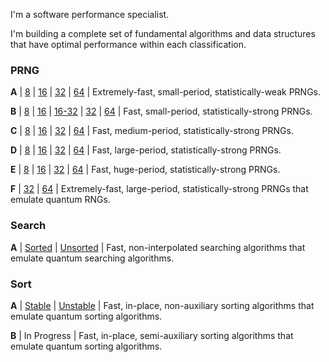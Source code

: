 I'm a software performance specialist.

I'm building a complete set of fundamental algorithms and data structures that have optimal performance within each classification.

### PRNG

**A** | [8](https://github.com/wstaffordp/prng-a-8) | [16](https://github.com/wstaffordp/prng-a-16) | [32](https://github.com/wstaffordp/prng-a-32) | [64](https://github.com/wstaffordp/prng-a-64) | Extremely-fast, small-period, statistically-weak PRNGs.

**B** | [8](https://github.com/wstaffordp/prng-b-8) | [16](https://github.com/wstaffordp/prng-b-16) | [16-32](https://github.com/wstaffordp/prng-b-16-32) | [32](https://github.com/wstaffordp/prng-b-32) | [64](https://github.com/wstaffordp/prng-b-64) | Fast, small-period, statistically-strong PRNGs.

**C** | [8](https://github.com/wstaffordp/prng-c-8) | [16](https://github.com/wstaffordp/prng-c-16) | [32](https://github.com/wstaffordp/prng-c-32) | [64](https://github.com/wstaffordp/prng-c-64) | Fast, medium-period, statistically-strong PRNGs.

**D** | [8](https://github.com/wstaffordp/prng-d-8) | [16](https://github.com/wstaffordp/prng-d-16) | [32](https://github.com/wstaffordp/prng-d-32) | [64](https://github.com/wstaffordp/prng-d-64) | Fast, large-period, statistically-strong PRNGs.

**E** | [8](https://github.com/wstaffordp/prng-e-8) | [16](https://github.com/wstaffordp/prng-e-16) | [32](https://github.com/wstaffordp/prng-e-32) | [64](https://github.com/wstaffordp/prng-e-64) | Fast, huge-period, statistically-strong PRNGs.

**F** | [32](https://github.com/wstaffordp/prng-f-32) | [64](https://github.com/wstaffordp/prng-f-64) | Extremely-fast, large-period, statistically-strong PRNGs that emulate quantum RNGs.

### Search

**A** | [Sorted](https://github.com/wstaffordp/search-a-sorted) | [Unsorted](https://github.com/wstaffordp/search-a-unsorted) | Fast, non-interpolated searching algorithms that emulate quantum searching algorithms.

### Sort

**A** | [Stable](https://github.com/wstaffordp/sort-a-stable) | [Unstable](https://github.com/wstaffordp/sort-a-unstable) | Fast, in-place, non-auxiliary sorting algorithms that emulate quantum sorting algorithms.

**B** | In Progress | Fast, in-place, semi-auxiliary sorting algorithms that emulate quantum sorting algorithms.

